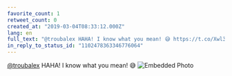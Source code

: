 ```yaml
---
favorite_count: 1
retweet_count: 0
created_at: "2019-03-04T08:33:12.000Z"
lang: en
full_text: "@troubalex HAHA! I know what you mean! 😅 https://t.co/Xwl3dBMTw1"
in_reply_to_status_id: "1102478363346776064"
---
```


[@troubalex](https://twitter.com/troubalex) HAHA! I know what you mean! 😅
![Embedded Photo](https://twitter-media-coderbyheart.s3.eu-north-1.amazonaws.com/1102487140531929088-D0zSNa1WoAASNQ5.jpg)
